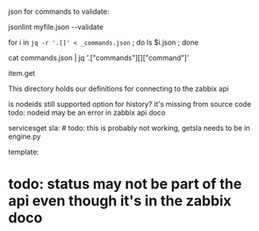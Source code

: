 
json for commands
to validate:


jsonlint myfile.json
--validate



for i in `jq -r '.[]' < _commands.json` ; do ls $i.json ; done



cat  commands.json | jq '.["commands"][]["command"]'


item.get

This directory holds our definitions for connecting to the zabbix api


is nodeids still supported option for history? it's missing from source code
todo: nodeid may be an error in zabbix api doco


servicesget sla:
    # todo: this is probably not working, getsla needs to be in engine.py

template:
# todo: status may not be part of the api even though it's in the zabbix doco

